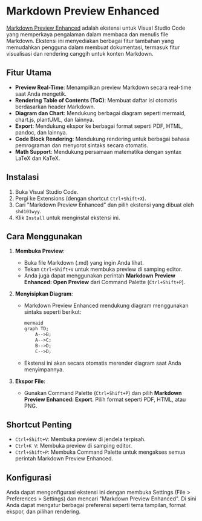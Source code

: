 # Markdown Preview Enhanced

[Markdown Preview Enhanced](https://marketplace.visualstudio.com/items?itemName=shd101wyy.markdown-preview-enhanced) adalah ekstensi untuk Visual Studio Code yang memperkaya pengalaman dalam membaca dan menulis file Markdown. Ekstensi ini menyediakan berbagai fitur tambahan yang memudahkan pengguna dalam membuat dokumentasi, termasuk fitur visualisasi dan rendering canggih untuk konten Markdown.

## Fitur Utama

- **Preview Real-Time**: Menampilkan preview Markdown secara real-time saat Anda mengetik.
- **Rendering Table of Contents (ToC)**: Membuat daftar isi otomatis berdasarkan header Markdown.
- **Diagram dan Chart**: Mendukung berbagai diagram seperti mermaid, chart.js, plantUML, dan lainnya.
- **Export**: Mendukung ekspor ke berbagai format seperti PDF, HTML, pandoc, dan lainnya.
- **Code Block Rendering**: Mendukung rendering untuk berbagai bahasa pemrograman dan menyorot sintaks secara otomatis.
- **Math Support**: Mendukung persamaan matematika dengan syntax LaTeX dan KaTeX.

## Instalasi

1. Buka Visual Studio Code.
2. Pergi ke Extensions (dengan shortcut `Ctrl+Shift+X`).
3. Cari "Markdown Preview Enhanced" dan pilih ekstensi yang dibuat oleh `shd101wyy`.
4. Klik `Install` untuk menginstal ekstensi ini.

## Cara Menggunakan

1. **Membuka Preview**:
   - Buka file Markdown (.md) yang ingin Anda lihat.
   - Tekan `Ctrl+Shift+V` untuk membuka preview di samping editor.
   - Anda juga dapat menggunakan perintah **Markdown Preview Enhanced: Open Preview** dari Command Palette (`Ctrl+Shift+P`).

2. **Menyisipkan Diagram**:
   - Markdown Preview Enhanced mendukung diagram menggunakan sintaks seperti berikut:
     ```markdown
     mermaid
     graph TD;
         A-->B;
         A-->C;
         B-->D;
         C-->D;
     ```
   - Ekstensi ini akan secara otomatis merender diagram saat Anda menyimpannya.

3. **Ekspor File**:
   - Gunakan Command Palette (`Ctrl+Shift+P`) dan pilih **Markdown Preview Enhanced: Export**. Pilih format seperti PDF, HTML, atau PNG.

## Shortcut Penting

- `Ctrl+Shift+V`: Membuka preview di jendela terpisah.
- `Ctrl+K V`: Membuka preview di samping editor.
- `Ctrl+Shift+P`: Membuka Command Palette untuk mengakses semua perintah Markdown Preview Enhanced.

## Konfigurasi

Anda dapat mengonfigurasi ekstensi ini dengan membuka Settings (File > Preferences > Settings) dan mencari "Markdown Preview Enhanced". Di sini Anda dapat mengatur berbagai preferensi seperti tema tampilan, format ekspor, dan pilihan rendering.